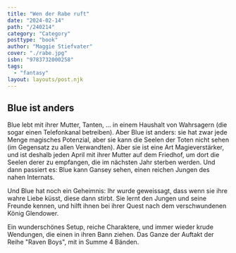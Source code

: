 ```yaml
---
title: "Wen der Rabe ruft"
date: "2024-02-14"
path: "/240214"
category: "Category"
posttype: "book"
author: "Maggie Stiefvater"
cover: "./rabe.jpg"
isbn: "9783732000258"
tags:
  - "fantasy"
layout: layouts/post.njk
---
```

## Blue ist anders

Blue lebt mit ihrer Mutter, Tanten, ... in einem Haushalt von Wahrsagern (die sogar einen Telefonkanal betreiben). Aber Blue ist anders: sie hat zwar jede Menge magisches Potenzial, aber sie kann die Seelen der Toten nicht sehen (im Gegensatz zu allen Verwandten). Aber sie ist eine Art Magieverstärker, und ist deshalb jeden April mit ihrer Mutter auf dem Friedhof, um dort die Seelen derer zu empfangen, die im nächsten Jahr sterben werden. Und dann passiert es: Blue kann Gansey sehen, einen reichen Jungen des nahen Internats.

Und Blue hat noch ein Geheimnis: Ihr wurde geweissagt, dass wenn sie ihre wahre Liebe küsst, diese dann stirbt. Sie lernt den Jungen und seine Freunde kennen, und hilft ihnen bei ihrer Quest nach dem verschwundenen König Glendower.

Ein wunderschönes Setup, reiche Charaktere, und immer wieder krude Wendungen, die einen in ihren Bann ziehen. Das Ganze der Auftakt der Reihe "Raven Boys", mit in Summe 4 Bänden.
